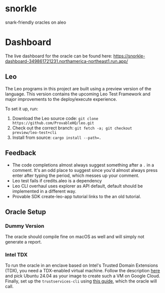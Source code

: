 # snorkle
snark-friendly oracles on aleo

# Dashboard

The live dashboard for the oracle can be found here: https://snorkle-dashboard-349861721231.northamerica-northeast1.run.app/


## Leo

The Leo programs in this project are built using a preview version of the language.
This version contains the upcoming Leo Test Framework and major improvements to the deploy/execute experience.

To set it up, run:
1. Download the Leo source code: `git clone https://github.com/ProvableHQ/leo.git`
2. Check out the correct branch: `git fetch -a; git checkout preview/leo-test+cli`
3. Install from source: `cargo install --path=.`


## Feedback

- The code completions almost always suggest something after a `.` in a comment. 
  It's an odd place to suggest since you'd almost always press enter after typing the period, which messes up your comment.
- Leo test fails if credits.aleo is a dependency
- Leo CLI overhaul uses explorer as API default, default should be implemented in a different way.
- Provable SDK create-leo-app tutorial links to the an old tutorial.


## Oracle Setup

### Dummy Version
The oracle should compile fine on macOS as well and will simply not generate a report.

### Intel TDX
To run the oracle in an enclave based on Intel's Trusted Domain Extensions (TDX), you need a TDX-enabled virtual machine.
Follow the description [here](https://cloud.google.com/confidential-computing/docs/confidential-computing-overview) and pick Ubuntu 24.04 as your image to create such a VM on Google Cloud.
Finally, set up the `trustservices-cli` using [this guide](https://github.com/canonical/tdx?tab=readme-ov-file#9-perform-remote-attestation-using-intel-tiber-trust-services-cli), which the oracle will call.
